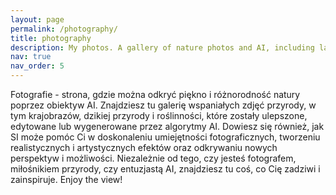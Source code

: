 ```yaml
---
layout: page
permalink: /photography/
title: photography
description: My photos. A gallery of nature photos and AI, including landscapes, wildlife, and plant life.
nav: true
nav_order: 5
---
```


Fotografie - strona, gdzie można odkryć piękno i różnorodność natury poprzez obiektyw AI. Znajdziesz tu galerię wspaniałych zdjęć przyrody, w tym krajobrazów, dzikiej przyrody i roślinności, które zostały ulepszone, edytowane lub wygenerowane przez algorytmy AI. Dowiesz się również, jak SI może pomóc Ci w doskonaleniu umiejętności fotograficznych, tworzeniu realistycznych i artystycznych efektów oraz odkrywaniu nowych perspektyw i możliwości. Niezależnie od tego, czy jesteś fotografem, miłośnikiem przyrody, czy entuzjastą AI, znajdziesz tu coś, co Cię zadziwi i zainspiruje. Enjoy the view!
